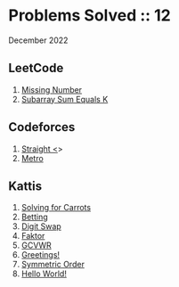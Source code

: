 # Problems Solved :: 12
December 2022

LeetCode
-----------------
1. [Missing Number](https://leetcode.com/problems/missing-number/)
1. [Subarray Sum Equals K](https://leetcode.com/problems/subarray-sum-equals-k/)

Codeforces
-----------------
1. [Straight <<A>>](https://codeforces.com/problemset/problem/810/A)
1. [Metro](https://codeforces.com/problemset/problem/1055/A)

Kattis
-----------------
1. [Solving for Carrots](https://open.kattis.com/problems/carrots)
1. [Betting](https://open.kattis.com/problems/betting)
1. [Digit Swap](https://open.kattis.com/problems/digitswap)
1. [Faktor](https://open.kattis.com/problems/faktor)
1. [GCVWR](https://open.kattis.com/problems/gcvwr)
1. [Greetings!](https://open.kattis.com/problems/greetings2)
1. [Symmetric Order](https://open.kattis.com/problems/symmetricorder)
1. [Hello World!](https://open.kattis.com/problems/hello)